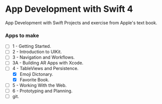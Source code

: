# App Development with Swift 4

App Development with Swift Projects and exercise from Apple's text book.

### Apps to make
- [ ] 1 - Getting Started.
- [ ] 2 - Introduction to UIKit.
- [ ] 3 - Navigation and Workflows.
- [ ] 3A - Building AR Apps with Xcode.
- [ ] 4 - TableViews and Persistence.
  - [x] Emoji Dictonary.
  - [x] Favorite Book.
- [ ] 5 - Working With the Web.
- [ ] 6 - Prototyping and Planning.
- [ ] git.
